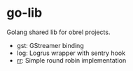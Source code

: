 # go-lib

Golang shared lib for obrel projects.

- gst: GStreamer binding
- log: Logrus wrapper with sentry hook
- [rr](pkg/rr): Simple round robin implementation
